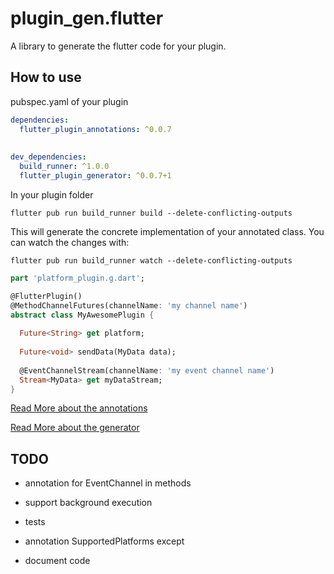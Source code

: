 # plugin_gen.flutter
A library to generate the flutter code for your plugin.

## How to use

pubspec.yaml of your plugin

``` yaml
dependencies:
  flutter_plugin_annotations: ^0.0.7
    
    
dev_dependencies:
  build_runner: ^1.0.0
  flutter_plugin_generator: ^0.0.7+1
```

In your plugin folder

`flutter pub run build_runner build --delete-conflicting-outputs`

This will generate the concrete implementation of your annotated class.
You can watch the changes with:

`flutter pub run build_runner watch --delete-conflicting-outputs`



```dart
part 'platform_plugin.g.dart';

@FlutterPlugin()
@MethodChannelFutures(channelName: 'my channel name')
abstract class MyAwesomePlugin {
  
  Future<String> get platform;
  
  Future<void> sendData(MyData data);
  
  @EventChannelStream(channelName: 'my event channel name')
  Stream<MyData> get myDataStream;
}
```

[Read More about the annotations](https://github.com/BugsBunnyBR/plugin_gen.flutter/blob/master/flutter_plugin_annotations/README.md)

[Read More about the generator](https://github.com/BugsBunnyBR/plugin_gen.flutter/blob/master/flutter_plugin_generator/README.md)


## TODO
- annotation for EventChannel in methods
- support background execution

- tests
- annotation SupportedPlatforms except
- document code